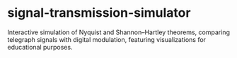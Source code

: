 # signal-transmission-simulator
Interactive simulation of Nyquist and Shannon–Hartley theorems, comparing telegraph signals with digital modulation, featuring visualizations for educational purposes.
